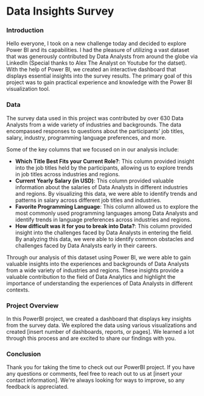 # Data Insights Survey

### Introduction
Hello everyone, I took on a new challenge today and decided to explore Power BI and its capabilities. I had the pleasure of utilizing a vast dataset that was generously contributed by Data Analysts from around the globe via LinkedIn (Special thanks to Alex The Analyst on Youtube for the datset). With the help of Power BI, we created an interactive dashboard that displays essential insights into the survey results. The primary goal of this project was to gain practical experience and knowledge with the Power BI visualization tool.

### Data

The survey data used in this project was contributed by over 630 Data Analysts from a wide variety of industries and backgrounds. The data encompassed responses to questions about the participants' job titles, salary, industry, programming language preferences, and more.

Some of the key columns that we focused on in our analysis include:

- **Which Title Best Fits your Current Role?**: This column provided insight into the job titles held by the participants, allowing us to explore trends in job titles across industries and regions.
- **Current Yearly Salary (in USD)**: This column provided valuable information about the salaries of Data Analysts in different industries and regions. By visualizing this data, we were able to identify trends and patterns in salary across different job titles and industries.
- **Favorite Programming Language**: This column allowed us to explore the most commonly used programming languages among Data Analysts and identify trends in language preferences across industries and regions.
- **How difficult was it for you to break into Data?**: This column provided insight into the challenges faced by Data Analysts in entering the field. By analyzing this data, we were able to identify common obstacles and challenges faced by Data Analysts early in their careers.

Through our analysis of this dataset using Power BI, we were able to gain valuable insights into the experiences and backgrounds of Data Analysts from a wide variety of industries and regions. These insights provide a valuable contribution to the field of Data Analytics and highlight the importance of understanding the experiences of Data Analysts in different contexts.

### Project Overview
In this PowerBI project, we created a dashboard that displays key insights from the survey data. We explored the data using various visualizations and created [insert number of dashboards, reports, or pages]. We learned a lot through this process and are excited to share our findings with you.

### Conclusion
Thank you for taking the time to check out our PowerBI project. If you have any questions or comments, feel free to reach out to us at [insert your contact information]. We're always looking for ways to improve, so any feedback is appreciated.
